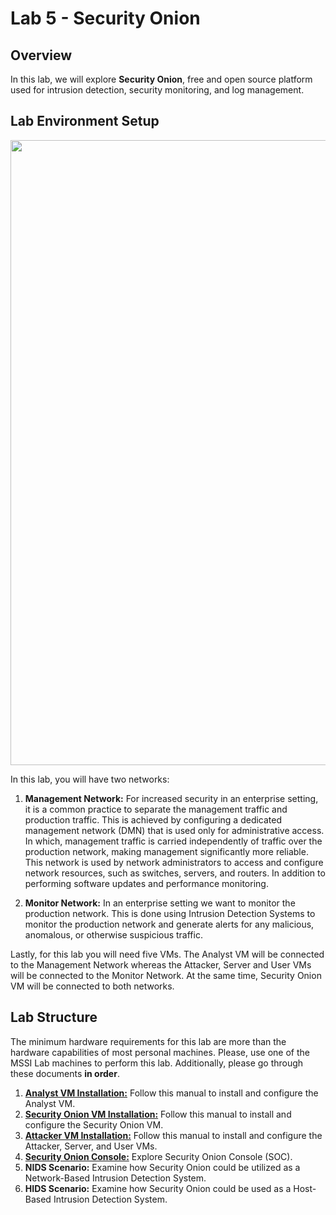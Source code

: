 # Lab 5 - Security Onion 

## Overview
In this lab, we will explore **Security Onion**, free and open source platform used for intrusion detection, security monitoring, and log management.


## Lab Environment Setup

<img src="https://github.com/E-Alahmadi/CID_SO_Lab/blob/main/Network%20Setup.png" width="1000">

In this lab, you will have two networks: 
1. **Management Network:** For increased security in an enterprise setting, it is a common practice to separate the management traffic and production traffic. This is achieved by configuring a dedicated management network (DMN) that is used only for administrative access. In which, management traffic is carried independently of traffic over the production network, making management significantly more reliable. This network is used by network administrators to access and configure network resources, such as switches, servers, and routers. In addition to performing software updates and performance monitoring.

2. **Monitor Network:** In an enterprise setting we want to monitor the production network. This is done using Intrusion Detection Systems to monitor the production network and generate alerts for any malicious, anomalous, or otherwise suspicious traffic. 

Lastly, for this lab you will need five VMs. The Analyst VM will be connected to the Management Network whereas the Attacker, Server and User VMs will be connected to the Monitor Network. At the same time, Security Onion VM will be connected to both networks.

## Lab Structure 
The minimum hardware requirements for this lab are more than the hardware capabilities of most personal machines. Please, use one of the MSSI Lab machines to perform this lab. Additionally, please go through these documents **in order**.

1. **[Analyst VM Installation:](...)** Follow this manual to install and configure the Analyst VM.
2. **[Security Onion VM Installation:](...)** Follow this manual to install and configure the Security Onion VM.
3. **[Attacker VM Installation:](...)** Follow this manual to install and configure the Attacker, Server, and User VMs.
4. **[Security Onion Console:](...)** Explore Security Onion Console (SOC). 
5. **NIDS Scenario:** Examine how Security Onion could be utilized as a Network-Based Intrusion Detection System. 
6. **HIDS Scenario:** Examine how Security Onion could be used as a Host-Based Intrusion Detection System. 
